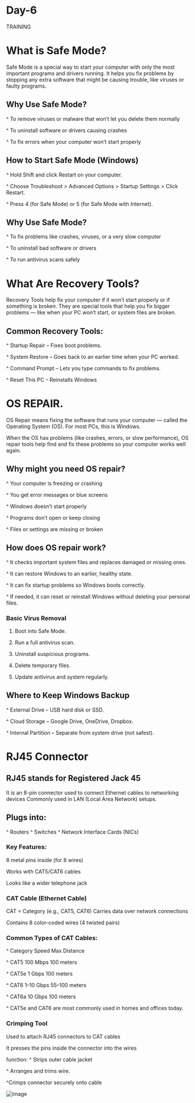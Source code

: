 # Day-6

TRAINING

# What is Safe Mode?

Safe Mode is a special way to start your computer with only the most important programs and drivers running. It helps you fix problems by stopping any extra software that might be causing trouble, like viruses or faulty programs.

## Why Use Safe Mode?

^ To remove viruses or malware that won’t let you delete them normally

^ To uninstall software or drivers causing crashes

^ To fix errors when your computer won’t start properly

## How to Start Safe Mode (Windows)

^ Hold Shift and click Restart on your computer.

^ Choose Troubleshoot > Advanced Options > Startup Settings > Click Restart.

^ Press 4 (for Safe Mode) or 5 (for Safe Mode with Internet).

## Why Use Safe Mode?

^ To fix problems like crashes, viruses, or a very slow computer

^ To uninstall bad software or drivers

^ To run antivirus scans safely 

# What Are Recovery Tools?
Recovery Tools help fix your computer if it won’t start properly or if something is broken. They are special tools that help you fix bigger problems — like when your PC won’t start, or system files are broken.

## Common Recovery Tools:

 ^ Startup Repair – Fixes boot problems.

^ System Restore – Goes back to an earlier time when your PC worked.

^ Command Prompt – Lets you type commands to fix problems.

^ Reset This PC – Reinstalls Windows

# OS REPAIR.

OS Repair means fixing the software that runs your computer — called the Operating System (OS). For most PCs, this is Windows.

When the OS has problems (like crashes, errors, or slow performance), OS repair tools help find and fix these problems so your computer works well again.

## Why might you need OS repair?

^ Your computer is freezing or crashing

^ You get error messages or blue screens

^ Windows doesn’t start properly

^ Programs don’t open or keep closing

^ Files or settings are missing or broken

## How does OS repair work?

 ^ It checks important system files and replaces damaged or missing ones.
 
^ It can restore Windows to an earlier, healthy state.

^ It can fix startup problems so Windows boots correctly.

^ If needed, it can reset or reinstall Windows without deleting your personal files.

### Basic Virus Removal

1. Boot into Safe Mode.

2. Run a full antivirus scan.

3. Uninstall suspicious programs.

4. Delete temporary files.

5. Update antivirus and system regularly.
   
## Where to Keep Windows Backup

^ External Drive – USB hard disk or SSD.

^ Cloud Storage – Google Drive, OneDrive, Dropbox.

^ Internal Partition – Separate from system drive (not safest).
 
 # RJ45 Connector
## RJ45 stands for Registered Jack 45

It is an 8-pin connector used to connect Ethernet cables to networking devices
Commonly used in LAN (Local Area Network) setups.

## Plugs into:
^ Routers 
^ Switches
^ Network Interface Cards (NICs)

 ### Key Features:
 
8 metal pins inside (for 8 wires)

Works with CAT5/CAT6 cables

Looks like a wider telephone jack

### CAT Cable (Ethernet Cable)

CAT = Category (e.g., CAT5, CAT6)
Carries data over network connections

Contains 8 color-coded wires (4 twisted pairs)

### Common Types of CAT Cables:

^ Category	Speed	Max Distance

^ CAT5	100 Mbps	100 meters

^ CAT5e	1 Gbps	100 meters

^ CAT6	1–10 Gbps	55–100 meters

^ CAT6a	10 Gbps	100 meters

^ CAT5e and CAT6 are most commonly used in homes and offices today.

### Crimping Tool

Used to attach RJ45 connectors to CAT cables

It presses the pins inside the connector into the wires

function: ^ Strips outer cable jacket 

^ Arranges and trims wire.

^Crimps connector securely onto cable


![image](https://github.com/user-attachments/assets/e88eb19a-c390-4681-a837-87ff20edae1c)




